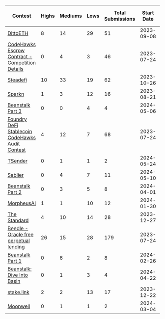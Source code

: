 | Contest | Highs | Mediums | Lows | Total Submissions | Start Date | End Date | Prize Pool (USDC) |
| ------ | ----- | ------- | ---- | ----------------- | ---------- | -------- | ---------- |
| [DittoETH](https://codehawks.cyfrin.io/c/clm871gl00001mp081mzjdlwc) | 8 | 14 | 29 | 51 | 2023-09-08 | 2023-10-08 | 55000 |
| [CodeHawks Escrow Contract - Competition Details](https://codehawks.cyfrin.io/c/cljyfxlc40003jq082s0wemya) | 0 | 4 | 3 | 46 | 2023-07-24 | 2023-08-05 | 40000 |
| [Steadefi](https://codehawks.cyfrin.io/c/clo38mm260001la08daw5cbuf) | 10 | 33 | 19 | 62 | 2023-10-26 | 2023-11-06 | 35000 |
| [Sparkn ](https://codehawks.cyfrin.io/c/cllcnja1h0001lc08z7w0orxx) | 1 | 3 | 12 | 16 | 2023-08-21 | 2023-08-29 | 15000 |
| [Beanstalk Part 3](https://codehawks.cyfrin.io/c/clvo5kwin00078k6jhhjobn22) | 0 | 0 | 4 | 4 | 2024-05-06 | 2024-05-20 | 21000 |
| [Foundry DeFi Stablecoin CodeHawks Audit Contest](https://codehawks.cyfrin.io/c/cljx3b9390009liqwuedkn0m0) | 4 | 12 | 7 | 68 | 2023-07-24 | 2023-08-05 | 15000 |
| [TSender](https://codehawks.cyfrin.io/c/clwgjlhig0015rbi5sssuk0qe) | 0 | 1 | 1 | 2 | 2024-05-24 | 2024-05-31 | 15000 |
| [Sablier](https://codehawks.cyfrin.io/c/clvb9njmy00012dqjyaavpl44) | 0 | 4 | 7 | 11 | 2024-05-10 | 2024-05-31 | 53440 |
| [Beanstalk Part 2](https://codehawks.cyfrin.io/c/clu7665bs0001fmt5yahc8tyh) | 0 | 3 | 5 | 8 | 2024-04-01 | 2024-04-15 | 35000 |
| [MorpheusAI](https://codehawks.cyfrin.io/c/clrzgrole0007xtsq0gfdw8if) | 1 | 1 | 10 | 12 | 2024-01-30 | 2024-02-03 | 22500 |
| [The Standard](https://codehawks.cyfrin.io/c/clql6lvyu0001mnje1xpqcuvl) | 4 | 10 | 14 | 28 | 2023-12-27 | 2024-01-10 | 20000 |
| [Beedle - Oracle free perpetual lending](https://codehawks.cyfrin.io/c/clkbo1fa20009jr08nyyf9wbx) | 26 | 15 | 28 | 179 | 2023-07-24 | 2023-08-07 | 20000 |
| [Beanstalk Part 1](https://codehawks.cyfrin.io/c/clsxlpte900074r5et7x6kh96) | 0 | 6 | 2 | 8 | 2024-02-26 | 2024-03-25 | 100000 |
| [Beanstalk: Dive Into Basin](https://codehawks.cyfrin.io/c/clv1eptuo0003bcnzce1ap7om) | 0 | 1 | 3 | 4 | 2024-04-22 | 2024-04-29 | 12000 |
| [stake.link](https://codehawks.cyfrin.io/c/clqf7mgla0001yeyfah59c674) | 2 | 2 | 13 | 17 | 2023-12-22 | 2024-01-12 | 27500 |
| [Moonwell](https://codehawks.cyfrin.io/c/clt7ewpli0001w7f6ol2yojki) | 0 | 1 | 1 | 2 | 2024-03-04 | 2024-03-11 | 15000 |
